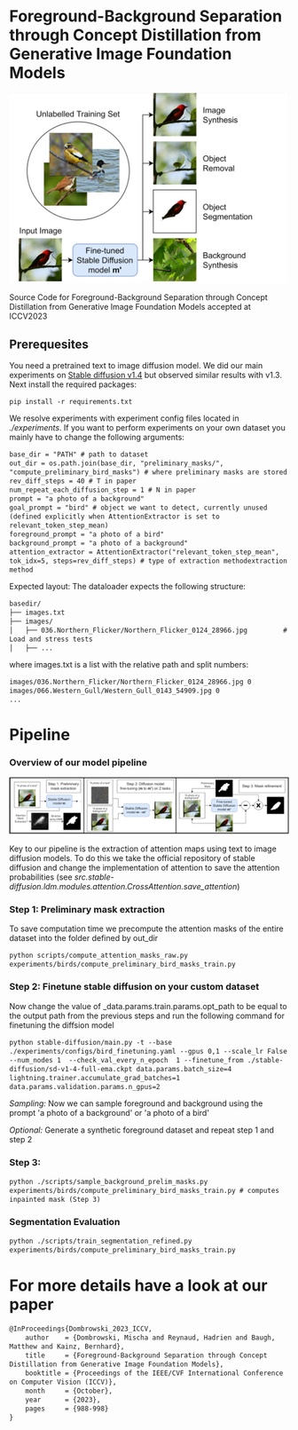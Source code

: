 # Foreground-Background Separation through Concept Distillation from Generative Image Foundation Models

<p align="center">
  <img src="./media/fig1.png" width="550" title="Figure 1: Visual Abstract">
</p>


Source Code for Foreground-Background Separation through Concept Distillation from Generative Image Foundation Models accepted at ICCV2023

## Prerequesites 

You need a pretrained text to image diffusion model. We did our main experiments on [Stable diffusion v1.4](https://huggingface.co/CompVis/stable-diffusion-v1-4) but observed similar results with v1.3. 
Next install the required packages:

    pip install -r requirements.txt

We resolve experiments with experiment config files located in _./experiments_. If you want to perform experiments on your own dataset you mainly have to change the following arguments: 

    base_dir = "PATH" # path to dataset
    out_dir = os.path.join(base_dir, "preliminary_masks/", "compute_preliminary_bird_masks") # where preliminary masks are stored
    rev_diff_steps = 40 # T in paper 
    num_repeat_each_diffusion_step = 1 # N in paper
    prompt = "a photo of a background"  
    goal_prompt = "bird" # object we want to detect, currently unused (defined explicitly when AttentionExtractor is set to relevant_token_step_mean)
    foreground_prompt = "a photo of a bird" 
    background_prompt = "a photo of a background"
    attention_extractor = AttentionExtractor("relevant_token_step_mean", tok_idx=5, steps=rev_diff_steps) # type of extraction methodextraction method

Expected layout: 
The dataloader expects the following structure: 

    basedir/
    ├── images.txt 
    ├── images/ 
    │   ├── 036.Northern_Flicker/Northern_Flicker_0124_28966.jpg         # Load and stress tests
    │   ├── ...
   
where images.txt is a list with the relative path and split numbers: 
    
    images/036.Northern_Flicker/Northern_Flicker_0124_28966.jpg 0
    images/066.Western_Gull/Western_Gull_0143_54909.jpg 0 
    ...
    

# Pipeline 

### Overview of our model pipeline
<p align="center">
  <img src="./media/fig_2.png" width="950" title="Figure 2: Model Pipeline">
</p>

Key to our pipeline is the extraction of attention maps using text to image diffusion models. To do this we take the official 
repository of stable diffusion and change the implementation of attention to save the attention probabilities (see _src.stable-diffusion.ldm.modules.attention.CrossAttention.save_attention_)

### Step 1: Preliminary mask extraction
To save computation time we precompute the attention masks of the entire dataset into the folder defined by out_dir 

    python scripts/compute_attention_masks_raw.py experiments/birds/compute_preliminary_bird_masks_train.py

### Step 2: Finetune stable diffusion on your custom dataset
Now change the value of _data.params.train.params.opt_path to be equal to the output path from the previous steps and run the following command for finetuning the diffsion model

    python stable-diffusion/main.py -t --base ./experiments/configs/bird_finetuning.yaml --gpus 0,1 --scale_lr False --num_nodes 1  --check_val_every_n_epoch  1 --finetune_from ./stable-diffusion/sd-v1-4-full-ema.ckpt data.params.batch_size=4 lightning.trainer.accumulate_grad_batches=1 data.params.validation.params.n_gpus=2


*Sampling:* Now we can sample foreground and background using the prompt 'a photo of a background' or 'a photo of a bird'

*Optional:* Generate a synthetic foreground dataset and repeat step 1 and step 2  

### Step 3: 

    python ./scripts/sample_background_prelim_masks.py experiments/birds/compute_preliminary_bird_masks_train.py # computes inpainted mask (Step 3)

### Segmentation Evaluation

    python ./scripts/train_segmentation_refined.py experiments/birds/compute_preliminary_bird_masks_train.py



# For more details have a look at our paper 

    @InProceedings{Dombrowski_2023_ICCV,
        author    = {Dombrowski, Mischa and Reynaud, Hadrien and Baugh, Matthew and Kainz, Bernhard},
        title     = {Foreground-Background Separation through Concept Distillation from Generative Image Foundation Models},
        booktitle = {Proceedings of the IEEE/CVF International Conference on Computer Vision (ICCV)},
        month     = {October},
        year      = {2023},
        pages     = {988-998}
    }
